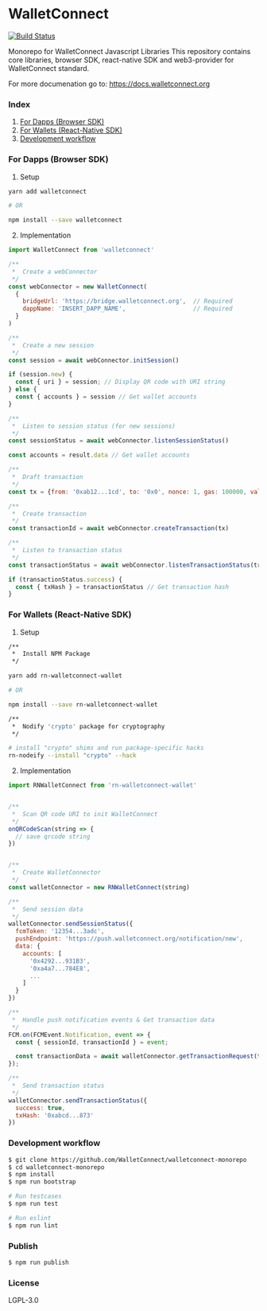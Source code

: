 # WalletConnect

[![Build Status](https://travis-ci.org/WalletConnect/walletconnect-monorepo.svg?branch=master)](https://travis-ci.org/WalletConnect/walletconnect-monorepo)

Monorepo for WalletConnect Javascript Libraries
This repository contains core libraries, browser SDK, react-native SDK and web3-provider for WalletConnect standard.

For more documenation go to: https://docs.walletconnect.org

### Index

1.  [For Dapps (Browser SDK)](#for-dapps-browser-sdk)
2.  [For Wallets (React-Native SDK)](#for-wallets-react-native-sdk)
3.  [Development workflow](#development-workflow)

### For Dapps (Browser SDK)

1.  Setup

```bash
yarn add walletconnect

# OR

npm install --save walletconnect
```

2.  Implementation

```js
import WalletConnect from 'walletconnect'

/**
 *  Create a webConnector
 */
const webConnector = new WalletConnect(
  {
    bridgeUrl: 'https://bridge.walletconnect.org',  // Required
    dappName: 'INSERT_DAPP_NAME',                   // Required
  }
)

/**
 *  Create a new session
 */
const session = await webConnector.initSession()

if (session.new) {
  const { uri } = session; // Display QR code with URI string
} else {
  const { accounts } = session // Get wallet accounts
}

/**
 *  Listen to session status (for new sessions)
 */
const sessionStatus = await webConnector.listenSessionStatus()

const accounts = result.data // Get wallet accounts

/**
 *  Draft transaction
 */
const tx = {from: '0xab12...1cd', to: '0x0', nonce: 1, gas: 100000, value: 0, data: '0x0'}

/**
 *  Create transaction
 */
const transactionId = await webConnector.createTransaction(tx)

/**
 *  Listen to transaction status
 */
const transactionStatus = await webConnector.listenTransactionStatus(transactionId)

if (transactionStatus.success) {
  const { txHash } = transactionStatus // Get transaction hash
}
```

### For Wallets (React-Native SDK)

1.  Setup

```bash
/**
 *  Install NPM Package
 */

yarn add rn-walletconnect-wallet

# OR

npm install --save rn-walletconnect-wallet

/**
 *  Nodify 'crypto' package for cryptography
 */

# install "crypto" shims and run package-specific hacks
rn-nodeify --install "crypto" --hack
```

2.  Implementation

```js
import RNWalletConnect from 'rn-walletconnect-wallet'


/**
 *  Scan QR code URI to init WalletConnect
 */
onQRCodeScan(string => {
  // save qrcode string
})


/**
 *  Create WalletConnector
 */
const walletConnector = new RNWalletConnect(string)

/**
 *  Send session data
 */
walletConnector.sendSessionStatus({
  fcmToken: '12354...3adc',
  pushEndpoint: 'https://push.walletconnect.org/notification/new',  
  data: {
    accounts: [
      '0x4292...931B3',
      '0xa4a7...784E8',
      ...
    ]
  }
})

/**
 *  Handle push notification events & Get transaction data
 */
FCM.on(FCMEvent.Notification, event => {
  const { sessionId, transactionId } = event;

  const transactionData = await walletConnector.getTransactionRequest(transactionId);
});

/**
 *  Send transaction status
 */
walletConnector.sendTransactionStatus({
  success: true,
  txHash: '0xabcd...873'
})
```

### Development workflow

```bash
$ git clone https://github.com/WalletConnect/walletconnect-monorepo
$ cd walletconnect-monorepo
$ npm install
$ npm run bootstrap

# Run testcases
$ npm run test

# Run eslint
$ npm run lint
```

### Publish

```bash
$ npm run publish
```

### License

LGPL-3.0
